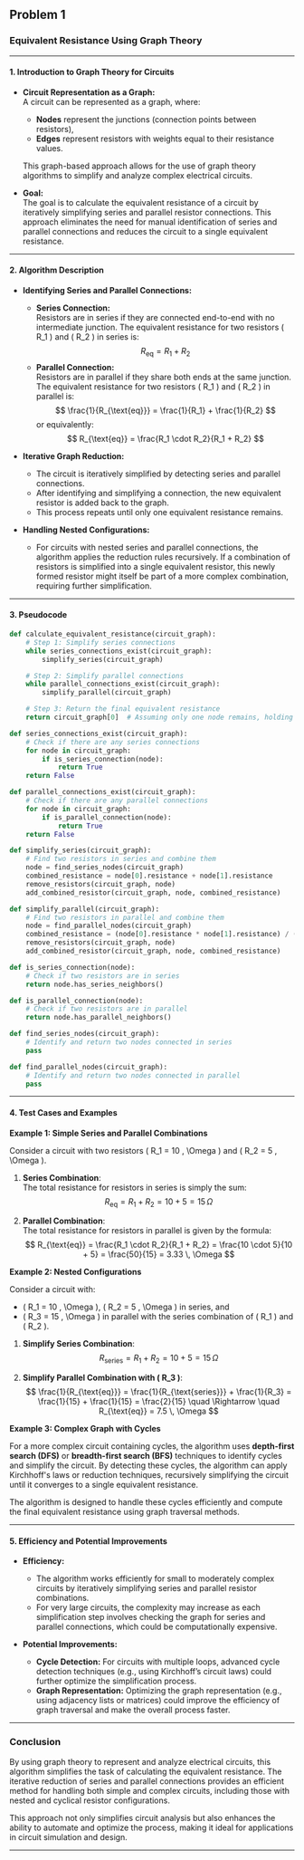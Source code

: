 ## Problem 1

### Equivalent Resistance Using Graph Theory

---

#### 1. Introduction to Graph Theory for Circuits

- **Circuit Representation as a Graph:**  
  A circuit can be represented as a graph, where:
  - **Nodes** represent the junctions (connection points between resistors),
  - **Edges** represent resistors with weights equal to their resistance values.
  
  This graph-based approach allows for the use of graph theory algorithms to simplify and analyze complex electrical circuits.

- **Goal:**  
  The goal is to calculate the equivalent resistance of a circuit by iteratively simplifying series and parallel resistor connections. This approach eliminates the need for manual identification of series and parallel connections and reduces the circuit to a single equivalent resistance.

---

#### 2. Algorithm Description

- **Identifying Series and Parallel Connections:**
  - **Series Connection:**  
    Resistors are in series if they are connected end-to-end with no intermediate junction. The equivalent resistance for two resistors \( R_1 \) and \( R_2 \) in series is:
    $$
    R_{\text{eq}} = R_1 + R_2
    $$
  - **Parallel Connection:**  
    Resistors are in parallel if they share both ends at the same junction. The equivalent resistance for two resistors \( R_1 \) and \( R_2 \) in parallel is:
    $$
    \frac{1}{R_{\text{eq}}} = \frac{1}{R_1} + \frac{1}{R_2}
    $$
    or equivalently:
    $$
    R_{\text{eq}} = \frac{R_1 \cdot R_2}{R_1 + R_2}
    $$

- **Iterative Graph Reduction:**
  - The circuit is iteratively simplified by detecting series and parallel connections.
  - After identifying and simplifying a connection, the new equivalent resistor is added back to the graph.
  - This process repeats until only one equivalent resistance remains.

- **Handling Nested Configurations:**
  - For circuits with nested series and parallel connections, the algorithm applies the reduction rules recursively. If a combination of resistors is simplified into a single equivalent resistor, this newly formed resistor might itself be part of a more complex combination, requiring further simplification.

---

#### 3. Pseudocode

```python
def calculate_equivalent_resistance(circuit_graph):
    # Step 1: Simplify series connections
    while series_connections_exist(circuit_graph):
        simplify_series(circuit_graph)

    # Step 2: Simplify parallel connections
    while parallel_connections_exist(circuit_graph):
        simplify_parallel(circuit_graph)

    # Step 3: Return the final equivalent resistance
    return circuit_graph[0]  # Assuming only one node remains, holding the final equivalent resistance

def series_connections_exist(circuit_graph):
    # Check if there are any series connections
    for node in circuit_graph:
        if is_series_connection(node):
            return True
    return False

def parallel_connections_exist(circuit_graph):
    # Check if there are any parallel connections
    for node in circuit_graph:
        if is_parallel_connection(node):
            return True
    return False

def simplify_series(circuit_graph):
    # Find two resistors in series and combine them
    node = find_series_nodes(circuit_graph)
    combined_resistance = node[0].resistance + node[1].resistance
    remove_resistors(circuit_graph, node)
    add_combined_resistor(circuit_graph, node, combined_resistance)

def simplify_parallel(circuit_graph):
    # Find two resistors in parallel and combine them
    node = find_parallel_nodes(circuit_graph)
    combined_resistance = (node[0].resistance * node[1].resistance) / (node[0].resistance + node[1].resistance)
    remove_resistors(circuit_graph, node)
    add_combined_resistor(circuit_graph, node, combined_resistance)

def is_series_connection(node):
    # Check if two resistors are in series
    return node.has_series_neighbors()

def is_parallel_connection(node):
    # Check if two resistors are in parallel
    return node.has_parallel_neighbors()

def find_series_nodes(circuit_graph):
    # Identify and return two nodes connected in series
    pass

def find_parallel_nodes(circuit_graph):
    # Identify and return two nodes connected in parallel
    pass
```

---

#### 4. Test Cases and Examples

**Example 1: Simple Series and Parallel Combinations**

  Consider a circuit with two resistors \( R_1 = 10 \, \Omega \) and \( R_2 = 5 \, \Omega \).

  1. **Series Combination**:  
     The total resistance for resistors in series is simply the sum:
     $$
     R_{\text{eq}} = R_1 + R_2 = 10 + 5 = 15 \, \Omega
     $$

  2. **Parallel Combination**:  
     The total resistance for resistors in parallel is given by the formula:
     $$
     R_{\text{eq}} = \frac{R_1 \cdot R_2}{R_1 + R_2} = \frac{10 \cdot 5}{10 + 5} = \frac{50}{15} = 3.33 \, \Omega
     $$

**Example 2: Nested Configurations**

  Consider a circuit with:
  - \( R_1 = 10 \, \Omega \), \( R_2 = 5 \, \Omega \) in series, and
  - \( R_3 = 15 \, \Omega \) in parallel with the series combination of \( R_1 \) and \( R_2 \).
  
  1. **Simplify Series Combination**:  
     $$
     R_{\text{series}} = R_1 + R_2 = 10 + 5 = 15 \, \Omega
     $$

  2. **Simplify Parallel Combination with \( R_3 \)**:  
     $$
     \frac{1}{R_{\text{eq}}} = \frac{1}{R_{\text{series}}} + \frac{1}{R_3} = \frac{1}{15} + \frac{1}{15} = \frac{2}{15} \quad \Rightarrow \quad R_{\text{eq}} = 7.5 \, \Omega
     $$

**Example 3: Complex Graph with Cycles**

  For a more complex circuit containing cycles, the algorithm uses **depth-first search (DFS)** or **breadth-first search (BFS)** techniques to identify cycles and simplify the circuit. By detecting these cycles, the algorithm can apply Kirchhoff's laws or reduction techniques, recursively simplifying the circuit until it converges to a single equivalent resistance.

  The algorithm is designed to handle these cycles efficiently and compute the final equivalent resistance using graph traversal methods.

---

#### 5. Efficiency and Potential Improvements

- **Efficiency:**
  - The algorithm works efficiently for small to moderately complex circuits by iteratively simplifying series and parallel resistor combinations.
  - For very large circuits, the complexity may increase as each simplification step involves checking the graph for series and parallel connections, which could be computationally expensive.

- **Potential Improvements:**
  - **Cycle Detection:** For circuits with multiple loops, advanced cycle detection techniques (e.g., using Kirchhoff’s circuit laws) could further optimize the simplification process.
  - **Graph Representation:** Optimizing the graph representation (e.g., using adjacency lists or matrices) could improve the efficiency of graph traversal and make the overall process faster.

---

### Conclusion

By using graph theory to represent and analyze electrical circuits, this algorithm simplifies the task of calculating the equivalent resistance. The iterative reduction of series and parallel connections provides an efficient method for handling both simple and complex circuits, including those with nested and cyclical resistor configurations.

This approach not only simplifies circuit analysis but also enhances the ability to automate and optimize the process, making it ideal for applications in circuit simulation and design.

--- 